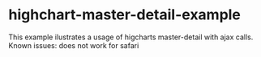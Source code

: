 # highchart-master-detail-example
This example ilustrates a usage of higcharts master-detail with ajax calls.
Known issues: does not work for safari
